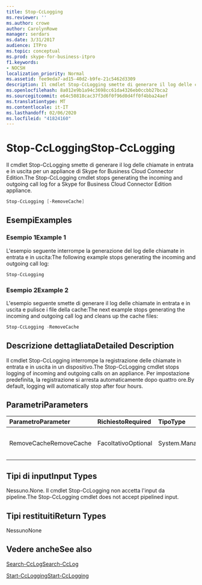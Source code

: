 ```yaml
---
title: Stop-CcLogging
ms.reviewer: ''
ms.author: crowe
author: CarolynRowe
manager: serdars
ms.date: 3/31/2017
audience: ITPro
ms.topic: conceptual
ms.prod: skype-for-business-itpro
f1.keywords:
- NOCSH
localization_priority: Normal
ms.assetid: fee9eda7-ad15-40d2-b9fe-21c5462d3309
description: Il cmdlet Stop-CcLogging smette di generare il log delle chiamate in entrata e in uscita per un appliance di Skype for Business Cloud Connector Edition.
ms.openlocfilehash: 8a012e9b1a94c3698cc61da4326eb0ccbb27bca2
ms.sourcegitcommit: e64c50818cac37f3d6f0f96d0d4ff0f4bba24aef
ms.translationtype: MT
ms.contentlocale: it-IT
ms.lasthandoff: 02/06/2020
ms.locfileid: "41824160"
---
```

# <a name="stop-cclogging"></a><span data-ttu-id="9a36a-103">Stop-CcLogging</span><span class="sxs-lookup"><span data-stu-id="9a36a-103">Stop-CcLogging</span></span>
 
<span data-ttu-id="9a36a-104">Il cmdlet Stop-CcLogging smette di generare il log delle chiamate in entrata e in uscita per un appliance di Skype for Business Cloud Connector Edition.</span><span class="sxs-lookup"><span data-stu-id="9a36a-104">The Stop-CcLogging cmdlet stops generating the incoming and outgoing call log for a Skype for Business Cloud Connector Edition appliance.</span></span>
  
```powershell
Stop-CcLogging [-RemoveCache]
```

## <a name="examples"></a><span data-ttu-id="9a36a-105">Esempi</span><span class="sxs-lookup"><span data-stu-id="9a36a-105">Examples</span></span>
<span data-ttu-id="9a36a-106"><a name="Examples"> </a></span><span class="sxs-lookup"><span data-stu-id="9a36a-106"><a name="Examples"> </a></span></span>

### <a name="example-1"></a><span data-ttu-id="9a36a-107">Esempio 1</span><span class="sxs-lookup"><span data-stu-id="9a36a-107">Example 1</span></span>

<span data-ttu-id="9a36a-108">L'esempio seguente interrompe la generazione del log delle chiamate in entrata e in uscita:</span><span class="sxs-lookup"><span data-stu-id="9a36a-108">The following example stops generating the incoming and outgoing call log:</span></span> 
  
```powershell
Stop-CcLogging
```

### <a name="example-2"></a><span data-ttu-id="9a36a-109">Esempio 2</span><span class="sxs-lookup"><span data-stu-id="9a36a-109">Example 2</span></span>

<span data-ttu-id="9a36a-110">L'esempio seguente smette di generare il log delle chiamate in entrata e in uscita e pulisce i file della cache:</span><span class="sxs-lookup"><span data-stu-id="9a36a-110">The next example stops generating the incoming and outgoing call log and cleans up the cache files:</span></span>
  
```powershell
Stop-CcLogging -RemoveCache
```

## <a name="detailed-description"></a><span data-ttu-id="9a36a-111">Descrizione dettagliata</span><span class="sxs-lookup"><span data-stu-id="9a36a-111">Detailed Description</span></span>
<span data-ttu-id="9a36a-112"><a name="DetailedDescription"> </a></span><span class="sxs-lookup"><span data-stu-id="9a36a-112"><a name="DetailedDescription"> </a></span></span>

<span data-ttu-id="9a36a-113">Il cmdlet Stop-CcLogging interrompe la registrazione delle chiamate in entrata e in uscita in un dispositivo.</span><span class="sxs-lookup"><span data-stu-id="9a36a-113">The Stop-CcLogging cmdlet stops logging of incoming and outgoing calls on an appliance.</span></span> <span data-ttu-id="9a36a-114">Per impostazione predefinita, la registrazione si arresta automaticamente dopo quattro ore.</span><span class="sxs-lookup"><span data-stu-id="9a36a-114">By default, logging will automatically stop after four hours.</span></span>
  
## <a name="parameters"></a><span data-ttu-id="9a36a-115">Parametri</span><span class="sxs-lookup"><span data-stu-id="9a36a-115">Parameters</span></span>
<span data-ttu-id="9a36a-116"><a name="DetailedDescription"> </a></span><span class="sxs-lookup"><span data-stu-id="9a36a-116"><a name="DetailedDescription"> </a></span></span>

|<span data-ttu-id="9a36a-117">**Parametro**</span><span class="sxs-lookup"><span data-stu-id="9a36a-117">**Parameter**</span></span>|<span data-ttu-id="9a36a-118">**Richiesto**</span><span class="sxs-lookup"><span data-stu-id="9a36a-118">**Required**</span></span>|<span data-ttu-id="9a36a-119">**Tipo**</span><span class="sxs-lookup"><span data-stu-id="9a36a-119">**Type**</span></span>|<span data-ttu-id="9a36a-120">**Descrizione**</span><span class="sxs-lookup"><span data-stu-id="9a36a-120">**Description**</span></span>|
|:-----|:-----|:-----|:-----|
| <span data-ttu-id="9a36a-121">RemoveCache</span><span class="sxs-lookup"><span data-stu-id="9a36a-121">RemoveCache</span></span> <br/> | <span data-ttu-id="9a36a-122">Facoltativo</span><span class="sxs-lookup"><span data-stu-id="9a36a-122">Optional</span></span> <br/> | <span data-ttu-id="9a36a-123">System.Management.Automation.SwitchParameter</span><span class="sxs-lookup"><span data-stu-id="9a36a-123">System.Management.Automation.SwitchParameter</span></span> <br/> |<span data-ttu-id="9a36a-124">Rimuove i file della cache di registrazione.</span><span class="sxs-lookup"><span data-stu-id="9a36a-124">Removes the logging cache files.</span></span>  <br/> |
   
## <a name="input-types"></a><span data-ttu-id="9a36a-125">Tipi di input</span><span class="sxs-lookup"><span data-stu-id="9a36a-125">Input Types</span></span>
<span data-ttu-id="9a36a-126"><a name="InputTypes"> </a></span><span class="sxs-lookup"><span data-stu-id="9a36a-126"><a name="InputTypes"> </a></span></span>

<span data-ttu-id="9a36a-127">Nessuno.</span><span class="sxs-lookup"><span data-stu-id="9a36a-127">None.</span></span> <span data-ttu-id="9a36a-128">Il cmdlet Stop-CcLogging non accetta l'input da pipeline.</span><span class="sxs-lookup"><span data-stu-id="9a36a-128">The Stop-CcLogging cmdlet does not accept pipelined input.</span></span>
  
## <a name="return-types"></a><span data-ttu-id="9a36a-129">Tipi restituiti</span><span class="sxs-lookup"><span data-stu-id="9a36a-129">Return Types</span></span>
<span data-ttu-id="9a36a-130"><a name="ReturnTypes"> </a></span><span class="sxs-lookup"><span data-stu-id="9a36a-130"><a name="ReturnTypes"> </a></span></span>

<span data-ttu-id="9a36a-131">Nessuno</span><span class="sxs-lookup"><span data-stu-id="9a36a-131">None</span></span>
  
## <a name="see-also"></a><span data-ttu-id="9a36a-132">Vedere anche</span><span class="sxs-lookup"><span data-stu-id="9a36a-132">See also</span></span>
<span data-ttu-id="9a36a-133"><a name="ReturnTypes"> </a></span><span class="sxs-lookup"><span data-stu-id="9a36a-133"><a name="ReturnTypes"> </a></span></span>

[<span data-ttu-id="9a36a-134">Search-CcLog</span><span class="sxs-lookup"><span data-stu-id="9a36a-134">Search-CcLog</span></span>](search-cclog.md)
  
[<span data-ttu-id="9a36a-135">Start-CcLogging</span><span class="sxs-lookup"><span data-stu-id="9a36a-135">Start-CcLogging</span></span>](start-cclogging.md)
  

